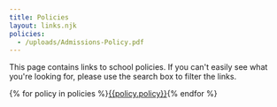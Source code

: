 ```yaml
---
title: Policies
layout: links.njk
policies:
  - /uploads/Admissions-Policy.pdf
---
```


This page contains links to school policies. If you can't easily see what you're looking for, please use the search box to filter the links.

<div class="content-grid">
  {% for policy in policies %}<a href="{{policy.undefined}}">{{policy.policy}}</a>{% endfor %}
</div>

